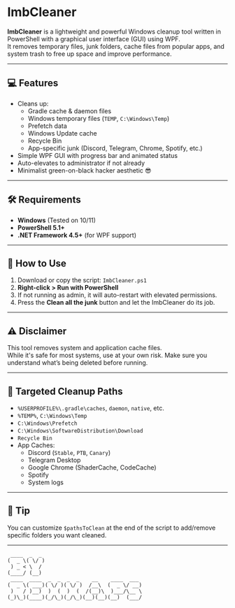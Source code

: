 # ImbCleaner

**ImbCleaner** is a lightweight and powerful Windows cleanup tool written in PowerShell with a graphical user interface (GUI) using WPF.  
It removes temporary files, junk folders, cache files from popular apps, and system trash to free up space and improve performance.

---

## 💻 Features

- Cleans up:
  - Gradle cache & daemon files
  - Windows temporary files (`TEMP`, `C:\Windows\Temp`)
  - Prefetch data
  - Windows Update cache
  - Recycle Bin
  - App-specific junk (Discord, Telegram, Chrome, Spotify, etc.)
- Simple WPF GUI with progress bar and animated status
- Auto-elevates to administrator if not already
- Minimalist green-on-black hacker aesthetic 😎

---

## 🛠 Requirements

- **Windows** (Tested on 10/11)
- **PowerShell 5.1+**
- **.NET Framework 4.5+** (for WPF support)

---

## 🚀 How to Use

1. Download or copy the script: `ImbCleaner.ps1`
2. **Right-click > Run with PowerShell**
3. If not running as admin, it will auto-restart with elevated permissions.
4. Press the **Clean all the junk** button and let the ImbCleaner do its job.

---

## ⚠️ Disclaimer

This tool removes system and application cache files.  
While it's safe for most systems, use at your own risk. Make sure you understand what’s being deleted before running.

---

## 📁 Targeted Cleanup Paths

- `%USERPROFILE%\.gradle\caches`, `daemon`, `native`, etc.
- `%TEMP%`, `C:\Windows\Temp`
- `C:\Windows\Prefetch`
- `C:\Windows\SoftwareDistribution\Download`
- `Recycle Bin`
- App Caches:
  - Discord (`Stable`, `PTB`, `Canary`)
  - Telegram Desktop
  - Google Chrome (ShaderCache, CodeCache)
  - Spotify
  - System logs

---

## 🧠 Tip

You can customize `$pathsToClean` at the end of the script to add/remove specific folders you want cleaned.

---
```
 ____  _  _                                
(  _ \( \/ )                               
 ) _ < \  /                                
(____/ (__)                                
 ____  ____  _  _  _  _    __    ____  ___ 
(  _ \( ___)( \/ )( \/ )  /__\  (  _ \/ __)
 )   / )__)  )  (  )  (  /(__)\  )___/\__ \
(_)\_)(____)(_/\_)(_/\_)(__)(__)(__)  (___/
```

